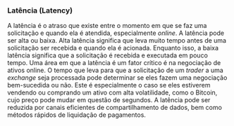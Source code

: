 ### Latência (Latency)

A latência é o atraso que existe entre o momento em que se faz uma solicitação e quando ela é atendida, especialmente _online_. A latência pode ser alta ou baixa. Alta latência significa que leva muito tempo antes de uma solicitação ser recebida e quando ela é acionada. Enquanto isso, a baixa latência significa que a solicitação é recebida e executada em pouco tempo. Uma área em que a latência é um fator crítico é na negociação de ativos online. O tempo que leva para que a solicitação de um _trader_ a uma _exchange_ seja processada pode determinar se eles fazem uma negociação bem-sucedida ou não. Este é especialmente o caso se eles estiverem vendendo ou comprando um ativo com alta volatilidade, como o Bitcoin, cujo preço pode mudar em questão de segundos. A latência pode ser reduzida por canais eficientes de compartilhamento de dados, bem como métodos rápidos de liquidação de pagamentos.